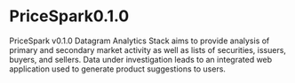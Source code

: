 # PriceSpark0.1.0
PriceSpark v0.1.0 Datagram Analytics Stack aims to provide analysis of primary and secondary market activity as well as lists of securities, issuers, buyers, and sellers. Data under investigation leads to an integrated web application used to generate product suggestions to users.

